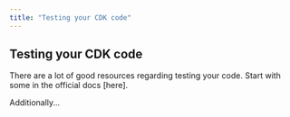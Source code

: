 ```yaml
---
title: "Testing your CDK code"
---
```



## Testing your CDK code

There are a lot of good resources regarding testing your code. Start with some in the official docs [here].

Additionally...
